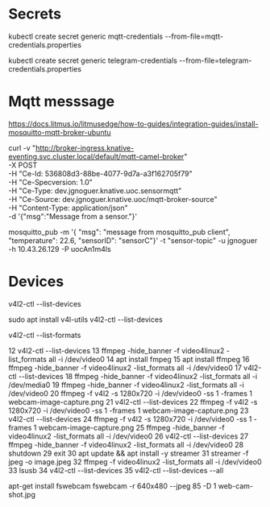 # Secrets

kubectl create secret generic mqtt-credentials --from-file=mqtt-credentials.properties

kubectl create secret generic telegram-credentials --from-file=telegram-credentials.properties

# Mqtt messsage

https://docs.litmus.io/litmusedge/how-to-guides/integration-guides/install-mosquitto-mqtt-broker-ubuntu

curl -v "http://broker-ingress.knative-eventing.svc.cluster.local/default/mqtt-camel-broker" \
-X POST \
-H "Ce-Id: 536808d3-88be-4077-9d7a-a3f162705f79" \
-H "Ce-Specversion: 1.0" \
-H "Ce-Type: dev.jgnoguer.knative.uoc.sensormqtt" \
-H "Ce-Source: dev.jgnoguer.knative.uoc/mqtt-broker-source" \
-H "Content-Type: application/json" \
-d '{"msg":"Message from a sensor."}'

mosquitto_pub -m '{ "msg": "message from mosquitto_pub client", "temperature": 22.6, "sensorID": "sensorC"}' -t "sensor-topic" -u jgnoguer -h 10.43.26.129 -P uocAn1m4ls

# Devices

v4l2-ctl --list-devices

sudo apt install v4l-utils
v4l2-ctl --list-devices

v4l2-ctl --list-formats

   12  v4l2-ctl --list-devices
   13  ffmpeg -hide_banner -f video4linux2 -list_formats all -i /dev/video0
   14  apt install fmpeg
   15  apt install ffmpeg
   16  ffmpeg -hide_banner -f video4linux2 -list_formats all -i /dev/video0
   17  v4l2-ctl --list-devices
   18  ffmpeg -hide_banner -f video4linux2 -list_formats all -i /dev/media0
   19  ffmpeg -hide_banner -f video4linux2 -list_formats all -i /dev/video0
   20  ffmpeg -f v4l2 -s 1280x720 -i /dev/video0  -ss 1 -frames 1 webcam-image-capture.png
   21  v4l2-ctl --list-devices
   22  ffmpeg -f v4l2 -s 1280x720 -i /dev/video0  -ss 1 -frames 1 webcam-image-capture.png
   23  v4l2-ctl --list-devices
   24  ffmpeg -f v4l2 -s 1280x720 -i /dev/video0  -ss 1 -frames 1 webcam-image-capture.png
   25  ffmpeg -hide_banner -f video4linux2 -list_formats all -i /dev/video0
   26  v4l2-ctl --list-devices
   27  ffmpeg -hide_banner -f video4linux2 -list_formats all -i /dev/video0
   28  shutdown
   29  exit
   30  apt update && apt install -y streamer
   31  streamer -f jpeg -o image.jpeg
   32  ffmpeg -f video4linux2 -list_formats all -i /dev/video0
   33  lsusb 
   34  v4l2-ctl --list-devices
   35  v4l2-ctl --list-devices --all

apt-get install fswebcam
fswebcam -r 640x480 --jpeg 85 -D 1 web-cam-shot.jpg

